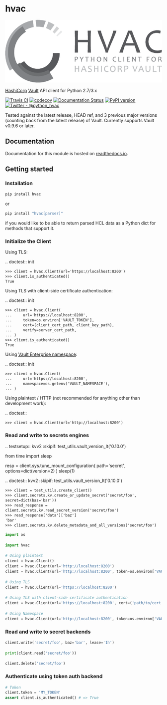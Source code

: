 # hvac

![Header image](https://raw.githubusercontent.com/hvac/hvac/master/docs/_static/hvac_logo_800px.png)

[HashiCorp](https://hashicorp.com/) [Vault](https://www.vaultproject.io) API client for Python 2.7/3.x

[![Travis CI](https://travis-ci.org/hvac/hvac.svg?branch=master)](https://travis-ci.org/hvac/hvac)
[![codecov](https://codecov.io/gh/hvac/hvac/branch/master/graph/badge.svg)](https://codecov.io/gh/hvac/hvac)
[![Documentation Status](https://readthedocs.org/projects/hvac/badge/)](https://hvac.readthedocs.io/en/latest/?badge=latest)
[![PyPI version](https://badge.fury.io/py/hvac.svg)](https://badge.fury.io/py/hvac)
[![Twitter - @python_hvac](https://img.shields.io/twitter/follow/python_hvac.svg?label=Twitter%20-%20@python_hvac&style=social?style=plastic)](https://twitter.com/python_hvac)

Tested against the latest release, HEAD ref, and 3 previous major versions (counting back from the latest release) of Vault. 
Currently supports Vault v0.9.6 or later.

## Documentation

Documentation for this module is hosted on [readthedocs.io](https://hvac.readthedocs.io/en/latest/).

## Getting started

### Installation

```bash
pip install hvac
```
or
```bash
pip install "hvac[parser]"
```
if you would like to be able to return parsed HCL data as a Python dict for methods that support it.

### Initialize the Client

Using TLS:

.. doctest:: init

    >>> client = hvac.Client(url='https://localhost:8200')
    >>> client.is_authenticated()
    True
    
Using TLS with client-side certificate authentication:

.. doctest:: init

    >>> client = hvac.Client(
    ...     url='https://localhost:8200',
    ...     token=os.environ['VAULT_TOKEN'],
    ...     cert=(client_cert_path, client_key_path),
    ...     verify=server_cert_path,
    ... )
    >>> client.is_authenticated()
    True

Using [Vault Enterprise namespace](https://www.vaultproject.io/docs/enterprise/namespaces/index.html):

.. doctest:: init

    >>> client = hvac.Client(
    ...     url='https://localhost:8200',
    ...     namespace=os.getenv('VAULT_NAMESPACE'),
    ... )

Using plaintext / HTTP (not recommended for anything other than development work):


.. doctest::

    >>> client = hvac.Client(url='http://localhost:8200')

### Read and write to secrets engines

.. testsetup:: kvv2
   :skipif: test_utils.vault_version_lt('0.10.0')

   from time import sleep


   resp = client.sys.tune_mount_configuration(
        path='secret',
        options=dict(version=2)
   )
   sleep(1)

.. doctest:: kvv2
   :skipif: test_utils.vault_version_lt('0.10.0')

    >>> client = test_utils.create_client()
    >>> client.secrets.kv.create_or_update_secret('secret/foo', secret=dict(baz='bar'))
    >>> read_response = client.secrets.kv.read_secret_version('secret/foo')
    >>> read_response['data']['baz']
    'bar'
    >>> client.secrets.kv.delete_metadata_and_all_versions('secret/foo')
    

```python
import os

import hvac

# Using plaintext
client = hvac.Client()
client = hvac.Client(url='http://localhost:8200')
client = hvac.Client(url='http://localhost:8200', token=os.environ['VAULT_TOKEN'])

# Using TLS
client = hvac.Client(url='https://localhost:8200')

# Using TLS with client-side certificate authentication
client = hvac.Client(url='https://localhost:8200', cert=('path/to/cert.pem', 'path/to/key.pem'))

# Using Namespace
client = hvac.Client(url='http://localhost:8200', token=os.environ['VAULT_TOKEN'], namespace=os.environ['VAULT_NAMESPACE'])

```

### Read and write to secret backends

```python
client.write('secret/foo', baz='bar', lease='1h')

print(client.read('secret/foo'))

client.delete('secret/foo')
```

### Authenticate using token auth backend

```python
# Token
client.token = 'MY_TOKEN'
assert client.is_authenticated() # => True
```
